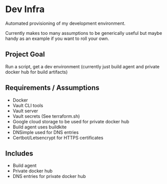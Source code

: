 # Dev Infra
Automated provisioning of my development environment.

Currently makes too many assumptions to be generically useful but maybe handy as an example if you want to roll your own.

## Project Goal
Run a script, get a dev environment (currently just build agent and private docker hub for build artifacts)

## Requirements / Assumptions
- Docker
- Vault CLI tools
- Vault server
- Vault secrets (See terraform.sh)
- Google cloud storage to be used for private docker hub
- Build agent uses buildkite
- DNSimple used for DNS entries
- Certbot/Letsencrypt for HTTPS certificates

## Includes
- Build agent
- Private docker hub
- DNS entries for private docker hub
